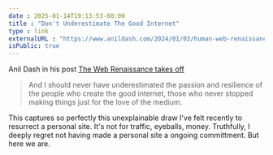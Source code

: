 ```yaml
--- 
date : 2025-01-14T19:13:53-08:00
title : "Don't Underestimate The Good Internet"
type : link
externalURL : "https://www.anildash.com/2024/01/03/human-web-renaissance/"
isPublic: true
---
```


Anil Dash in his post [The Web Renaissance takes off](https://www.anildash.com/2024/01/03/human-web-renaissance/)

> And I should never have underestimated the passion and resilience of the people who create the good internet, those who never stopped making things just for the love of the medium.

This captures so perfectly this unexplainable draw I've felt recently to resurrect a personal site. It's not for traffic, eyeballs, money. Truthfully, I deeply regret not having made a personal site a ongoing committment. But here we are.
